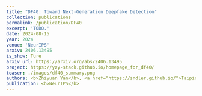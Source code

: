 ```yaml
---
title: "DF40: Toward Next-Generation Deepfake Detection"
collection: publications
permalink: /publication/DF40
excerpt: 'TODO.'
date: 2024-08-15
year: 2024
venue: 'NeurIPS'
arxiv: 2406.13495
is_show: Ture
arxiv_url: https://arxiv.org/abs/2406.13495
project: https://yzy-stack.github.io/homepage_for_df40/
teaser: ./images/df40_summary.png
authors: <b>Zhiyuan Yan</b>, <a href="https://sndler.github.io/">Taiping Yao</a>, <a href="https://chenshen.xyz/">Shen Chen</a>, Yandan Zhao, Xinghe Fu, Junwei Zhu, Donghao Luo, Chengjie Wang, Shouhong Ding, Yunsheng Wu, and <a href="https://yuanli2333.github.io/">Li Yuan</a> </a>
publication: <b>NeurIPS</b>
---
```


<!-- [Download paper here](https://arxiv.org/pdf/2406.13495.pdf) -->
